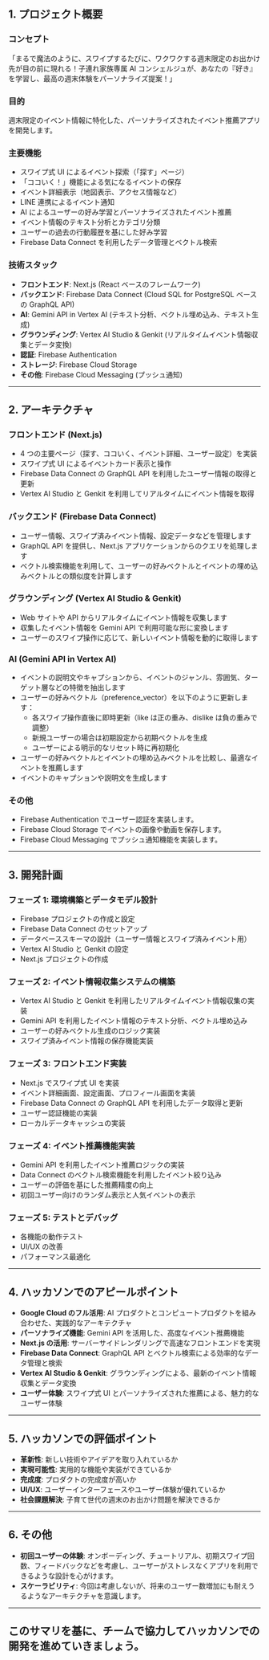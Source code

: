 ## 1. プロジェクト概要

### コンセプト

「まるで魔法のように、スワイプするたびに、ワクワクする週末限定のお出かけ先が目の前に現れる！子連れ家族専属 AI コンシェルジュが、あなたの『好き』を学習し、最高の週末体験をパーソナライズ提案！」

### 目的

週末限定のイベント情報に特化した、パーソナライズされたイベント推薦アプリを開発します。

### 主要機能

- スワイプ式 UI によるイベント探索（「探す」ページ）
- 「ココいく！」機能による気になるイベントの保存
- イベント詳細表示（地図表示、アクセス情報など）
- LINE 連携によるイベント通知
- AI によるユーザーの好み学習とパーソナライズされたイベント推薦
- イベント情報のテキスト分析とカテゴリ分類
- ユーザーの過去の行動履歴を基にした好み学習
- Firebase Data Connect を利用したデータ管理とベクトル検索

### 技術スタック

- **フロントエンド**: Next.js (React ベースのフレームワーク)
- **バックエンド**: Firebase Data Connect (Cloud SQL for PostgreSQL ベースの GraphQL API)
- **AI**: Gemini API in Vertex AI (テキスト分析、ベクトル埋め込み、テキスト生成)
- **グラウンディング**: Vertex AI Studio & Genkit (リアルタイムイベント情報収集とデータ変換)
- **認証**: Firebase Authentication
- **ストレージ**: Firebase Cloud Storage
- **その他**: Firebase Cloud Messaging (プッシュ通知)

---

## 2. アーキテクチャ

### フロントエンド (Next.js)

- 4 つの主要ページ（探す、ココいく、イベント詳細、ユーザー設定）を実装
- スワイプ式 UI によるイベントカード表示と操作
- Firebase Data Connect の GraphQL API を利用したユーザー情報の取得と更新
- Vertex AI Studio と Genkit を利用してリアルタイムにイベント情報を取得

### バックエンド (Firebase Data Connect)

- ユーザー情報、スワイプ済みイベント情報、設定データなどを管理します
- GraphQL API を提供し、Next.js アプリケーションからのクエリを処理します
- ベクトル検索機能を利用して、ユーザーの好みベクトルとイベントの埋め込みベクトルとの類似度を計算します

### グラウンディング (Vertex AI Studio & Genkit)

- Web サイトや API からリアルタイムにイベント情報を収集します
- 収集したイベント情報を Gemini API で利用可能な形に変換します
- ユーザーのスワイプ操作に応じて、新しいイベント情報を動的に取得します

### AI (Gemini API in Vertex AI)

- イベントの説明文やキャプションから、イベントのジャンル、雰囲気、ターゲット層などの特徴を抽出します
- ユーザーの好みベクトル（preference_vector）を以下のように更新します：
  - 各スワイプ操作直後に即時更新（like は正の重み、dislike は負の重みで調整）
  - 新規ユーザーの場合は初期設定から初期ベクトルを生成
  - ユーザーによる明示的なリセット時に再初期化
- ユーザーの好みベクトルとイベントの埋め込みベクトルを比較し、最適なイベントを推薦します
- イベントのキャプションや説明文を生成します

### その他

- Firebase Authentication でユーザー認証を実装します。
- Firebase Cloud Storage でイベントの画像や動画を保存します。
- Firebase Cloud Messaging でプッシュ通知機能を実装します。

---

## 3. 開発計画

### フェーズ 1: 環境構築とデータモデル設計

- Firebase プロジェクトの作成と設定
- Firebase Data Connect のセットアップ
- データベーススキーマの設計（ユーザー情報とスワイプ済みイベント用）
- Vertex AI Studio と Genkit の設定
- Next.js プロジェクトの作成

### フェーズ 2: イベント情報収集システムの構築

- Vertex AI Studio と Genkit を利用したリアルタイムイベント情報収集の実装
- Gemini API を利用したイベント情報のテキスト分析、ベクトル埋め込み
- ユーザーの好みベクトル生成のロジック実装
- スワイプ済みイベント情報の保存機能実装

### フェーズ 3: フロントエンド実装

- Next.js でスワイプ式 UI を実装
- イベント詳細画面、設定画面、プロフィール画面を実装
- Firebase Data Connect の GraphQL API を利用したデータ取得と更新
- ユーザー認証機能の実装
- ローカルデータキャッシュの実装

### フェーズ 4: イベント推薦機能実装

- Gemini API を利用したイベント推薦ロジックの実装
- Data Connect のベクトル検索機能を利用したイベント絞り込み
- ユーザーの評価を基にした推薦精度の向上
- 初回ユーザー向けのランダム表示と人気イベントの表示

### フェーズ 5: テストとデバッグ

- 各機能の動作テスト
- UI/UX の改善
- パフォーマンス最適化

---

## 4. ハッカソンでのアピールポイント

- **Google Cloud のフル活用**: AI プロダクトとコンピュートプロダクトを組み合わせた、実践的なアーキテクチャ
- **パーソナライズ機能**: Gemini API を活用した、高度なイベント推薦機能
- **Next.js の活用**: サーバーサイドレンダリングで高速なフロントエンドを実現
- **Firebase Data Connect**: GraphQL API とベクトル検索による効率的なデータ管理と検索
- **Vertex AI Studio & Genkit**: グラウンディングによる、最新のイベント情報収集とデータ変換
- **ユーザー体験**: スワイプ式 UI とパーソナライズされた推薦による、魅力的なユーザー体験

---

## 5. ハッカソンでの評価ポイント

- **革新性**: 新しい技術やアイデアを取り入れているか
- **実現可能性**: 実用的な機能や実装ができているか
- **完成度**: プロダクトの完成度が高いか
- **UI/UX**: ユーザーインターフェースやユーザー体験が優れているか
- **社会課題解決**: 子育て世代の週末のお出かけ問題を解決できるか

---

## 6. その他

- **初回ユーザーの体験**: オンボーディング、チュートリアル、初期スワイプ回数、フィードバックなどを考慮し、ユーザーがストレスなくアプリを利用できるような設計を心がけます。
- **スケーラビリティ**: 今回は考慮しないが、将来のユーザー数増加にも耐えうるようなアーキテクチャを意識します。

---

## このサマリを基に、チームで協力してハッカソンでの開発を進めていきましょう。
